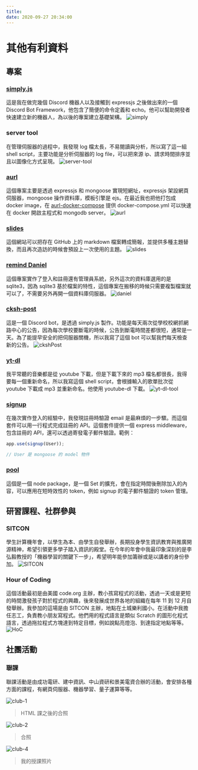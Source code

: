 ```yaml
---
title: 
date: 2020-09-27 20:34:00
---
```


# 其他有利資料
## 專案

### [simply.js](https://github.com/simba-fs/simply.js)  
這是我在做完幾個 Discord 機器人以及接觸到 expressjs 之後做出來的一個 Discord Bot Framework，他包含了簡便的命令定義和 echo。他可以幫助開發者快速建立新的機器人，為以後的專案建立基礎架構。
![simply](/autobiography/other/simplyjs.png)

### server tool
在管理伺服器的過程中，我發現 log 檔太長，不易閱讀與分析，所以寫了這一組 shell script，主要功能是分析伺服器的 log file，可以把來源 ip、請求時間排序並且以圖像化方式呈現。
![server-tool](/autobiography/other/serverTool.png)

### [aurl](https://url.ckcsc.net)

這個專案主要是透過 expressjs 和 mongoose 實現短網址，expressjs 架設網頁伺服器，mongoose 操作資料庫，模板引擎是 ejs。在最近我也把他打包成 docker image，在 [aurl-docker-compose](https://github.com/simba-fs/aurl-docker-deploy) 提供 docker-compose.yml 可以快速在 docker 開啟主程式和 mongodb server。
![aurl](/autobiography/other/aurl.png)


### [slides](https://slides.simba-fs.dev)
這個網站可以把存在 GitHub 上的 markdown 檔案轉成簡報，並提供多種主題替換，而且再次造訪的時候會預設上一次使用的主題。
![slides](/autobiography/other/slides.png)


### [remind Daniel](https://github.com/simba-fs/daniel)
這個專案實作了登入和註冊還有管理員系統，另外這次的資料庫選用的是 sqlite3，因為 sqlite3 基於檔案的特性，這個專案在搬移的時候只需要複製檔案就可以了，不需要另外再開一個資料庫伺服器。
![daniel](/autobiography/other/daniel.png)


### [cksh-post](https://github.cim/simba-fs/cksh-post)
這是一個 Discord bot，是透過 simply.js 製作。功能是每天兩次從學校校網抓網路中心的公告，因為每次學校要斷電的時候，公告到斷電時間差都很短，通常是一天。為了能提早安全的把伺服器關機，所以我寫了這個 bot 可以幫我們每天檢查新的公告。
![ckshPost](/autobiography/other/ckshPost.png)


### [yt-dl](https://github.com/simba-fs/yt-dl-tool)
我平常聽的音樂都是從 youtube 下載，但是下載下來的 mp3 檔名都很長，我得要每一個重新命名，所以我寫這個 shell script，會根據輸入的歌單批次從 youtube 下載成 mp3 並重新命名。他使用 youtube-dl 下載。
![yt-dl-tool](/autobiography/other/yt-dl-tool.png)


### [signup](https://github.com/simba-fs/signup)
在幾次實作登入的經驗中，我發現註冊時驗證 email 是最麻煩的一步驟。而這個套件可以用一行程式完成註冊的 API。這個套件提供一個 express middleware，包含註冊的 API，還可以透過寄發電子郵件驗證。範例：
```js
app.use(signup(User));

// User 是 mongoose 的 model 物件
```


### [pool](https://github.com/simba-fs/pool)
這個是一個 node package，是一個 Set 的擴充，會在指定時間後刪除加入的內容，可以應用在短時效性的 token，例如 signup 的電子郵件驗證的 token 管理。


## 研習課程、社群參與
### SITCON
學生計算機年會，以學生為本、由學生自發舉辦，長期投身學生資訊教育與推廣開源精神，希望引領更多學子踏入資訊的殿堂。在今年的年會中我最印象深刻的是李弘毅教授的「機器學習的關鍵下一步」，希望明年能參加籌辦或是以講者的身份參加。
![SITCON](/autobiography/other/SITCON.jpg)
### Hour of Coding
這個活動最初是由美國 code.org 主辦，教小孩寫程式的活動，透過一天或是更短的時間激發孩子對於程式的興趣，後來發展成世界各地的組織在每年 11 到 12 月自發舉辦。我參加的這場是由 SITCON 主辦，地點在土城樂利國小。在活動中我擔任志工，負責教小朋友寫程式。他們用的程式語言是類似 Scratch 的圖形化程式語言，透過拖拉程式方塊達到特定目標，例如說點亮燈泡、到達指定地點等等。
![HoC](/autobiography/other/HoC.jpg)

## 社團活動
### 聯課
聯課活動是由成功電研、建中資訊、中山資研和景美電資合辦的活動，會安排各種方面的課程，有網頁伺服器、機器學習、量子運算等等。

![club-1](/autobiography/other/club-1.jpg)
> HTML 課之後的合照

![club-2](/autobiography/other/club-2.jpg)
> 合照

![club-4](/autobiography/other/club-4.png)
> 我的授課照片
